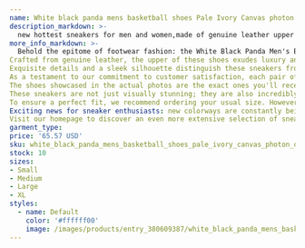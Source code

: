 ```yaml
---
name: White black panda mens basketball shoes Pale Ivory Canvas photon dust reverse brazil grey fog argon blue triple pink UNC valentines day low
description_markdown: >-
  new hottest sneakers for men and women,made of genuine leather upper and durable rubber outsole to ensure the comfort and durability of shoes.Perfect details and shape distinguish from other sellers. Top quality fashion sneakers come wiht , a pair of socks,bracelet,as gifts for you.The shoes are the same as the following actual photos shown.Shoes size range from US 5.5-11,EUR 36-45,UK 3-10.Fashionable appearance design sneakers fit for every day wear. These shoes come without box,if you need box,contact us.New arrival colorways of these sneakers: white gum, reverse brazil etc. More colors are on the way.Welcom to visit our homepage to get more other style of sneakers and fashion shoes..syi
more_info_markdown: >-
  Behold the epitome of footwear fashion: the White Black Panda Men's Basketball Shoes. These sneakers are not just shoes; they are a statement of style and individuality.
Crafted from genuine leather, the upper of these shoes exudes luxury and breathability. The durable rubber outsole ensures exceptional comfort and longevity, making them ideal for both casual wear and intense athletic activities.
Exquisite details and a sleek silhouette distinguish these sneakers from the rest. The meticulous stitching and flawless design reflect the dedication to quality craftsmanship.
As a testament to our commitment to customer satisfaction, each pair of shoes comes with a thoughtful package of accessories. You'll receive a pair of socks and a bracelet, adding an extra touch of style to your ensemble.
The shoes showcased in the actual photos are the exact ones you'll receive. With sizes ranging from US 5.5 to 11, EUR 36 to 45, and UK 3 to 10, we cater to a wide range of feet.
These sneakers are not just visually stunning; they are also incredibly comfortable. The fashionable appearance design makes them suitable for everyday wear, while the exceptional quality ensures they can withstand the rigors of daily use.
To ensure a perfect fit, we recommend ordering your usual size. However, if you require a box for your shoes, please contact us directly.
Exciting news for sneaker enthusiasts: new colorways are constantly being added to our collection. From the classic white gum to the striking reverse brazil, there's a color combination to suit every taste.
Visit our homepage to discover an even more extensive selection of sneakers and fashion shoes. We are confident you'll find the perfect pair to elevate your style and unleash your inner fashionista.
garment_type:
price: '65.57 USD'
sku: white_black_panda_mens_basketball_shoes_pale_ivory_canvas_photon_dust_reverse_brazil_grey_fog_argon_blue_triple_pink_unc_valentines_day_low
stock: 10
sizes:
- Small
- Medium
- Large
- XL
styles:
  - name: Default
    color: '#ffffff00'
    image: /images/products/entry_380609387/white_black_panda_mens_basketball_shoes_pale_ivory_canvas_photon_dust_reverse_brazil_grey_fog_argon_blue_triple_pink_unc_valentines_day_low_380609387.jpg
---
```

